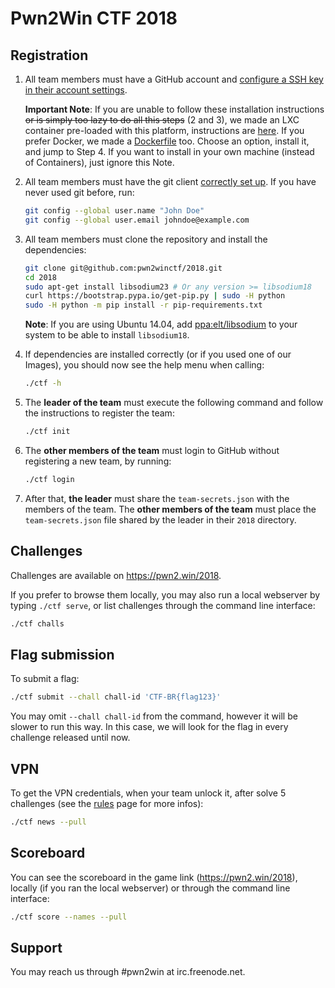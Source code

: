 # Pwn2Win CTF 2018


## Registration
1. All team members must have a GitHub account and [configure a SSH key in their account settings](https://github.com/settings/keys).

   **Important Note**: If you are unable to follow these installation instructions ~~or is simply too lazy to do all this steps~~ (2 and 3), we made an LXC container pre-loaded with this platform, instructions are [here](container-lxc.en.md). If you prefer Docker, we made a [Dockerfile](container-docker.en.md) too. Choose an option, install it, and jump to Step 4. If you want to install in your own machine (instead of Containers), just ignore this Note.

2. All team members must have the git client [correctly set up](https://git-scm.com/book/en/v2/Getting-Started-First-Time-Git-Setup). If you have never used git before, run:
   ```bash
   git config --global user.name "John Doe"
   git config --global user.email johndoe@example.com
   ```

3. All team members must clone the repository and install the dependencies:
   ```bash
   git clone git@github.com:pwn2winctf/2018.git
   cd 2018
   sudo apt-get install libsodium23 # Or any version >= libsodium18
   curl https://bootstrap.pypa.io/get-pip.py | sudo -H python
   sudo -H python -m pip install -r pip-requirements.txt
   ```
   **Note**: If you are using Ubuntu 14.04, add [ppa:elt/libsodium](https://launchpad.net/~elt/+archive/ubuntu/libsodium) to your system to be able to install `libsodium18`.

4. If dependencies are installed correctly (or if you used one of our Images), you should now see the help menu when calling:
   ```bash
   ./ctf -h
   ```

5. The **leader of the team** must execute the following command and follow the instructions to register the team:
   ```bash
   ./ctf init
   ```

6. The **other members of the team** must login to GitHub without registering a new team, by running:
   ```bash
   ./ctf login
   ```

7. After that, **the leader** must share the `team-secrets.json` with the members of the team. The **other members of the team** must place the `team-secrets.json` file shared by the leader in their `2018` directory.

## Challenges

Challenges are available on https://pwn2.win/2018.

If you prefer to browse them locally, you may also run a local webserver by typing `./ctf serve`, or list challenges through the command line interface:
```bash
./ctf challs
```

## Flag submission

To submit a flag:
```bash
./ctf submit --chall chall-id 'CTF-BR{flag123}'
```

You may omit `--chall chall-id` from the command, however it will be slower to run this way. In this case, we will look for the flag in every challenge released until now.

## VPN

To get the VPN credentials, when your team unlock it, after solve 5 challenges (see the [rules](https://pwn2win.party/rules) page for more infos):
```bash
./ctf news --pull
```

## Scoreboard

You can see the scoreboard in the game link (https://pwn2.win/2018), locally (if you ran the local webserver) or through the command line interface:
```bash
./ctf score --names --pull
```

## Support

You may reach us through #pwn2win at irc.freenode.net.
